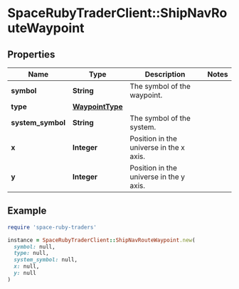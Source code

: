 # SpaceRubyTraderClient::ShipNavRouteWaypoint

## Properties

| Name | Type | Description | Notes |
| ---- | ---- | ----------- | ----- |
| **symbol** | **String** | The symbol of the waypoint. |  |
| **type** | [**WaypointType**](WaypointType.md) |  |  |
| **system_symbol** | **String** | The symbol of the system. |  |
| **x** | **Integer** | Position in the universe in the x axis. |  |
| **y** | **Integer** | Position in the universe in the y axis. |  |

## Example

```ruby
require 'space-ruby-traders'

instance = SpaceRubyTraderClient::ShipNavRouteWaypoint.new(
  symbol: null,
  type: null,
  system_symbol: null,
  x: null,
  y: null
)
```

